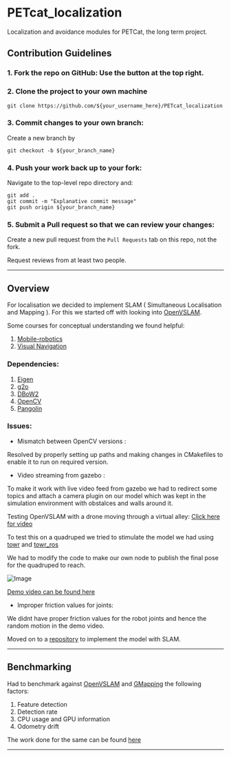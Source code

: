 # PETcat_localization
Localization and avoidance modules for PETCat, the long term project.

## Contribution Guidelines

### 1. Fork the repo on GitHub: Use the button at the top right.

### 2. Clone the project to your own machine

``` git clone https://github.com/${your_username_here}/PETcat_localization ```

### 3. Commit changes to your own branch: 

Create a new branch by

``` git checkout -b ${your_branch_name} ```

### 4. Push your work back up to your fork: 

Navigate to the top-level repo directory and:
``` 
git add .
git commit -m "Explanative commit message"
git push origin ${your_branch_name} 
```
    
### 5. Submit a Pull request so that we can review your changes:

Create a new pull request from the `Pull Requests` tab on this repo, not the fork.

Request reviews from at least two people. 
  
---

## Overview

For localisation we decided to implement SLAM ( Simultaneous Localisation and Mapping ). For this we started off with looking into [OpenVSLAM](https://openvslam.readthedocs.io/en/master/ros_package.html).

Some courses for conceptual understanding we found helpful:

1. [Mobile-robotics](http://ais.informatik.uni-freiburg.de/teaching/ss19/robotics/)
2. [Visual Navigation](https://vision.in.tum.de/teaching/ss2013/visnav2013)

### Dependencies:

1. [Eigen](http://eigen.tuxfamily.org/)
2. [g2o](https://github.com/RainerKuemmerle/g2o)
3. [DBoW2](https://github.com/shinsumicco/DBoW2)
4. [OpenCV](https://opencv.org/)
5. [Pangolin](https://github.com/stevenlovegrove/Pangolin)

### Issues:

* Mismatch between OpenCV versions : 

Resolved by properly setting up paths and making changes in CMakefiles to enable it to run on required version.

* Video streaming from gazebo :

To make it work with live video feed from gazebo we had to redirect some topics and attach a camera plugin on our model which was kept in the simulation environment with obstalces and walls around it.

Testing OpenVSLAM with a drone moving through a virtual alley:
[Click here for video](https://drive.google.com/file/d/1Y_Hu-au4z2JEkjzrlUlrZw7EljRF2b_A/view)


To test this on a quadruped we tried to stimulate the model we had using [towr](http://docs.ros.org/lunar/api/towr/html/index.html) and [towr_ros](https://github.com/ethz-adrl/towr)

We had to modify the code to make our own node to publish the final pose for the quadruped to reach.

![Image](https://github.com/isro01/PETcat_localization/blob/document/img/towr_code.png)

[Demo video can be found here](https://drive.google.com/open?id=1MN2vm95H1Dhfs8n3qlgd3xLlkyX3Nfzf
)

* Improper friction values for joints:

We didnt have proper friction values for the robot joints and hence the random motion in the demo video.

Moved on to a [repository](https://github.com/chvmp/champ) to implement the model with SLAM. 

---

## Benchmarking

Had to benchmark against [OpenVSLAM](https://openvslam.readthedocs.io/en/master/installation.html) and [GMapping](http://wiki.ros.org/gmapping) the following factors:

1. Feature detection
2. Detection rate
3. CPU usage and GPU information
4. Odometry drift

The work done for the same can be found [here](https://github.com/m2kulkarni/PETcat_Benchmark)

---
